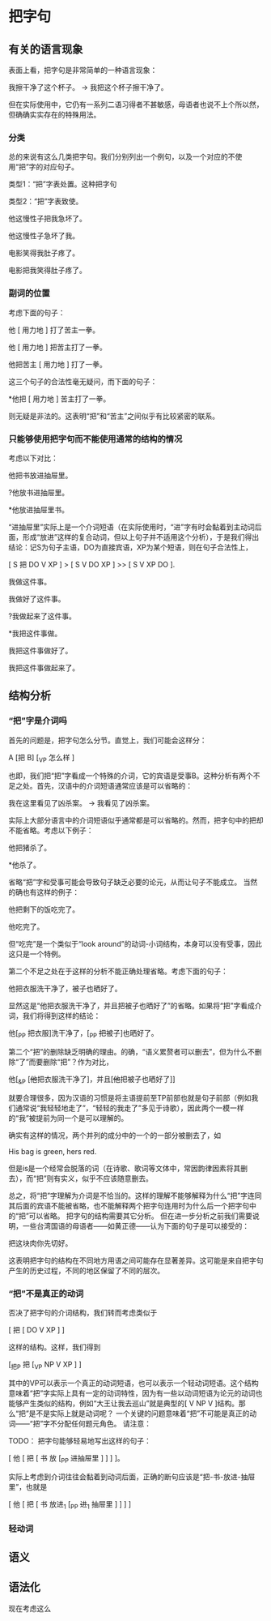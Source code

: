 # 把字句

## 有关的语言现象

表面上看，把字句是非常简单的一种语言现象：

我擦干净了这个杯子。 → 我把这个杯子擦干净了。

但在实际使用中，它仍有一系列二语习得者不甚敏感，母语者也说不上个所以然，但确确实实存在的特殊用法。

### 分类

总的来说有这么几类把字句。我们分别列出一个例句，以及一个对应的不使用“把”字的对应句子。

类型1：“把”字表处置。这种把字句

类型2：“把”字表致使。

他这慢性子把我急坏了。

他这慢性子急坏了我。

电影笑得我肚子疼了。

电影把我笑得肚子疼了。

### 副词的位置

考虑下面的句子：

他 [ 用力地 ] 打了苦主一拳。

他 [ 用力地 ] 把苦主打了一拳。

他把苦主 [ 用力地 ] 打了一拳。

这三个句子的合法性毫无疑问，而下面的句子：

*他把 [ 用力地 ] 苦主打了一拳。

则无疑是非法的。这表明“把”和“苦主”之间似乎有比较紧密的联系。

### 只能够使用把字句而不能使用通常的结构的情况

考虑以下对比：

他把书放进抽屉里。

?他放书进抽屉里。

*他放进抽屉里书。

“进抽屉里”实际上是一个介词短语（在实际使用时，“进”字有时会黏着到主动词后面，形成“放进”这样的复合动词，但以上句子并不适用这个分析），于是我们得出结论：记S为句子主语，DO为直接宾语，XP为某个短语，则在句子合法性上，

[ S 把 DO V XP ] > [ S V DO XP ] >> [ S V XP DO ].

我做这件事。

我做好了这件事。

?我做起来了这件事。

*我把这件事做。

我把这件事做好了。

我把这件事做起来了。

## 结构分析

### “把”字是介词吗

首先的问题是，把字句怎么分节。直觉上，我们可能会这样分：

A [把 B] [<sub>VP</sub> 怎么样 ]

也即，我们把“把”字看成一个特殊的介词，它的宾语是受事B。这种分析有两个不足之处。首先，汉语中的介词短语通常应该是可以省略的：

我在这里看见了凶杀案。 → 我看见了凶杀案。

实际上大部分语言中的介词短语似乎通常都是可以省略的。然而，把字句中的把却不能省略。考虑以下例子：

他把猪杀了。

*他杀了。

省略“把”字和受事可能会导致句子缺乏必要的论元，从而让句子不能成立。
当然的确也有这样的例子：

他把剩下的饭吃完了。 

他吃完了。

但“吃完”是一个类似于“look around”的动词-小词结构，本身可以没有受事，因此这只是一个特例。

第二个不足之处在于这样的分析不能正确处理省略。考虑下面的句子：

他把衣服洗干净了，被子也晒好了。

显然这是“他把衣服洗干净了，并且把被子也晒好了”的省略。如果将“把”字看成介词，我们将得到这样的结论：

他[<sub>PP</sub> 把衣服]洗干净了，[<sub>PP</sub> <del>把</del>被子]也晒好了。

第二个“把”的删除缺乏明确的理由。的确，“语义累赘者可以删去”，但为什么不删除“了”而要删除“把”？作为对比，

他[<sub>&P</sub> [<del>他</del>把衣服洗干净了]，并且[<del>他</del>把被子也晒好了]]

就要合理很多，因为汉语的习惯是将主语提前至TP前部也就是句子前部（例如我们通常说“我轻轻地走了”，“轻轻的我走了”多见于诗歌），因此两个一模一样的“我”被提前为同一个是可以理解的。

确实有这样的情况，两个并列的成分中的一个的一部分被删去了，如

His bag is green, hers red.

但是is是一个经常会脱落的词（在诗歌、歌词等文体中，常因韵律因素将其删去），而“把”则有实义，似乎不应该随意删去。

总之，将“把”字理解为介词是不恰当的。这样的理解不能够解释为什么“把”字连同其后面的宾语不能被省略，也不能解释两个把字句连用时为什么后一个把字句中的“把”可以省略。
把字句的结构需要其它分析。
但在进一步分析之前我们需要说明，一些台湾国语的母语者——如黄正德——认为下面的句子是可以接受的：

把这块肉你先切好。

这表明把字句的结构在不同地方用语之间可能存在显著差异。这可能是来自把字句产生的历史过程，不同的地区保留了不同的层次。

### “把”不是真正的动词

否决了把字句的介词结构，我们转而考虑类似于

[ 把 [ DO V XP ] ]

这样的结构。这样，我们得到

[<sub>把P</sub> 把 [<sub>VP</sub> NP V XP ] ]

其中的VP可以表示一个真正的动词短语，也可以表示一个轻动词短语。这个结构意味着“把”字实际上具有一定的动词特性，因为有一些以动词短语为论元的动词也能够产生类似的结构，例如“大王让我去巡山”就是典型的[ V NP V ]结构。那么“把”是不是实际上就是动词呢？
一个关键的问题意味着“把”不可能是真正的动词——“把”字不分配任何题元角色。
请注意：

TODO：
把字句能够轻易地写出这样的句子：

[ 他 [ 把 [ 书 放 [<sub>PP</sub> 进抽屉里 ] ] ] ]。

实际上考虑到介词往往会黏着到动词后面，正确的断句应该是“把-书-放进-抽屉里”，也就是

[ 他 [ 把 [ 书 放进<sub>1</sub> [<sub>PP</sub> <del>进</del><sub>1</sub> 抽屉里 ] ] ] ]

### 轻动词

## 语义

## 语法化

现在考虑这么